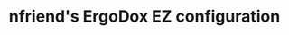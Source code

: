 ---
layout: layouts/keymapdb_entry.njk
OS: ['Windows', 'MacOS']
keymap_author: nfriend
firmware: QMK
hasHomeRowMods: False
hasLetterOnThumb: False
hasVerticalCombos: False
keymap_image: https://i.imgur.com/CMMmdBc.png
imageDate: idk
keyCount: 76
keyboard: ErgoDox EZ
baseLayouts: ["QWERTY"]
languages: ['English']
layerCount: 12
title: "nfriend's ErgoDox EZ configuration"
split: False
stagger: columnar
summary: 
keymap_url: https://github.com/nfriend/qmk_firmware/tree/master/keyboards/ergodox_ez/keymaps/nfriend
writeup: https://github.com/nfriend/qmk_firmware/tree/master/keyboards/ergodox_ez/keymaps/nfriend/readme.md
---